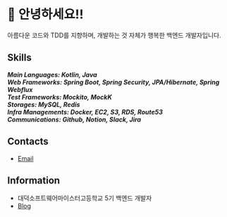 # 🦑 안녕하세요!!
아름다운 코드와 TDD를 지향하며, 개발하는 것 자체가 행복한 백엔드 개발자입니다.  

## Skills
***Main Languages: Kotlin, Java***  
***Web Frameworks: Spring Boot, Spring Security, JPA/Hibernate, Spring Webflux***  
***Test Frameworks: Mockito, MockK***  
***Storages: MySQL, Redis***  
***Infra Managements: Docker, EC2, S3, RDS, Route53***  
***Communications: Github, Notion, Slack, Jira***  

## Contacts
- [Email](jaychy.yy@gmail.com)  

## Information
- 대덕소프트웨어마이스터고등학교 5기 백엔드 개발자
- [Blog](https://velog.io/@dhwlddjgmanf)  

